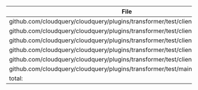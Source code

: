 | File | Function | Coverage |
| --- | --- | --- |
| github.com/cloudquery/cloudquery/plugins/transformer/test/client/client.go:43: | Transform | 0.0% |
| github.com/cloudquery/cloudquery/plugins/transformer/test/client/client.go:67: | TransformSchema | 0.0% |
| github.com/cloudquery/cloudquery/plugins/transformer/test/client/client.go:71: | Close | 0.0% |
| github.com/cloudquery/cloudquery/plugins/transformer/test/client/spec/spec.go:9: | SetDefaults | 0.0% |
| github.com/cloudquery/cloudquery/plugins/transformer/test/client/spec/spec.go:12: | Validate | 0.0% |
| github.com/cloudquery/cloudquery/plugins/transformer/test/main.go:13: | main | 0.0% |
| total: | (statements) | 0.0% |

